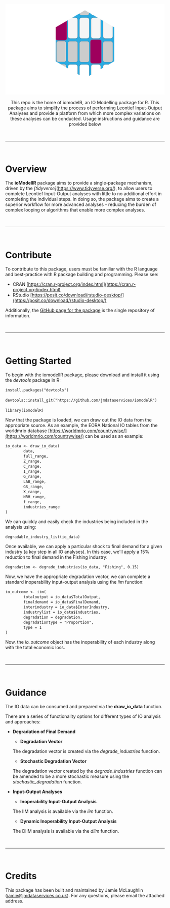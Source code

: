 ![image](https://github.com/jmdataservices/iomodelR/blob/main/inst/assets/BaseLogoWhite.png)

<p align="center">This repo is the home of iomodelR, an IO Modelling package for R. This package aims to simplify the process of performing Leontief Input-Output Analyses and provide a platform from which more complex variations on these analyses can be conducted. Usage instructions and guidance are provided below</p>

<br>
<hr>
<br>

# Overview

The **ioModellR** package aims to provide a single-package mechanism, driven by the *[tidyverse]*(https://www.tidyverse.org/), to allow users to complete Leontief Input-Output analyses with little to no additional effort in completing the individual steps. In doing so, the package aims to create a superior workflow for more advanced analyses - reducing the burden of complex looping or algorithms that enable more complex analyses.

<br>
<hr>
<br>

# Contribute

To contribute to this package, users must be familiar with the R language and best-practice with R package building and programming. Please see:

* CRAN [https://cran.r-project.org/index.html](https://cran.r-project.org/index.html)
* RStudio [https://posit.co/download/rstudio-desktop/](https://posit.co/download/rstudio-desktop/)

Additionally, the [GitHub page for the package](https://github.com/jmdataservices/iomodelR) is the single repository of information.

<br>
<hr>
<br>

# Getting Started

To begin with the iomodellR package, please download and install it using the *devtools* package in R:

```
install.packages("devtools")

devtools::install_git("https://github.com/jmdataservices/iomodelR")

library(iomodelR)
```

Now that the package is loaded, we can draw out the IO data from the appropriate source. As an example, the EORA National IO tables from the worldmrio database [https://worldmrio.com/countrywise/](https://worldmrio.com/countrywise/) can be used as an example:

```
io_data <- draw_io_data(
        data,
        full_range,
        Z_range,
        C_range,
        I_range,
        G_range,
        LAB_range,
        GS_range,
        X_range,
        NRH_range,
        f_range,
        industries_range
)
```

We can quickly and easily check the industries being included in the analysis using:

```
degradable_industry_list(io_data)
```

Once available, we can apply a particular shock to final demand for a given industry (a key step in all IO analyses). In this case, we'll apply a 15% reduction to final demand in the Fishing industry:

```
degradation <- degrade_industries(io_data, "Fishing", 0.15)
```

Now, we have the appropriate degradation vector, we can complete a standard inoperability input-output analysis using the *iim* function:

```
io_outcome <- iim(
        totaloutput = io_data$TotalOutput,
        finaldemand = io_data$FinalDemand,
        interindustry = io_data$InterIndustry,
        industrylist = io_data$Industries,
        degradation = degradation,
        degradationtype = "Proportion",
        type = 1
)
```

Now, the *io_outcome* object has the inoperability of each industry along with the total economic loss.

<br>
<hr>
<br>

# Guidance

The IO data can be consumed and prepared via the **draw_io_data** function.

There are a series of functionality options for different types of IO analysis and approaches:

* **Degradation of Final Demand**

  * **Degradation Vector**
  
  The degradation vector is created via the *degrade_industries* function.
  
  * **Stochastic Degradation Vector**
  
  The degradation vector created by the *degrade_industries* function can be amended to be a more stochastic measure using the *stochastic_degradation* function.
  
* **Input-Output Analyses**

  * **Inoperability Input-Output Analysis**
  
  The IIM analysis is available via the *iim* function.
  
  * **Dynamic Inoperability Input-Output Analysis**
  
  The DIIM analysis is available via the *diim* function.

<br>
<hr>
<br>

# Credits

This package has been built and maintained by Jamie McLaughlin (jamie@jmdataservices.co.uk). For any questions, please email the attached address.
